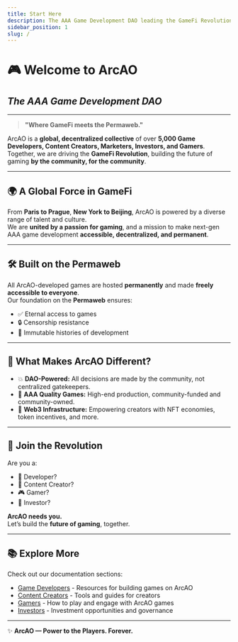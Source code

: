 ```yaml
---
title: Start Here
description: The AAA Game Development DAO leading the GameFi Revolution.
sidebar_position: 1
slug: /
---
```


# 🎮 Welcome to **ArcAO**  
## *The AAA Game Development DAO*

---

> **"Where GameFi meets the Permaweb."**

ArcAO is a **global, decentralized collective** of over **5,000 Game Developers, Content Creators, Marketers, Investors, and Gamers**.  
Together, we are driving the **GameFi Revolution**, building the future of gaming **by the community, for the community**.

---

## 🌍 A Global Force in GameFi  
From **Paris to Prague**, **New York to Beijing**, ArcAO is powered by a diverse range of talent and culture.  
We are **united by a passion for gaming**, and a mission to make next-gen AAA game development **accessible, decentralized, and permanent**.

---

## 🛠️ Built on the **Permaweb**  
All ArcAO-developed games are hosted **permanently** and made **freely accessible to everyone**.  
Our foundation on the **Permaweb** ensures:

- ✅ Eternal access to games
- 🔒 Censorship resistance
- 🔄 Immutable histories of development

---

## 🎯 What Makes ArcAO Different?

- 💥 **DAO-Powered:** All decisions are made by the community, not centralized gatekeepers.
- 🚀 **AAA Quality Games:** High-end production, community-funded and community-owned.
- 💎 **Web3 Infrastructure:** Empowering creators with NFT economies, token incentives, and more.

---

## 🔗 Join the Revolution

Are you a:

- 🎨 Developer?  
- 📢 Content Creator?  
- 🎮 Gamer?  
- 💼 Investor?  

**ArcAO needs you.**  
Let’s build the **future of gaming**, together.

---

## 📚 Explore More

Check out our documentation sections:

- [Game Developers](./game-developers/overview.md) - Resources for building games on ArcAO
- [Content Creators](./content-creators/overview.md) - Tools and guides for creators
- [Gamers](./gamers/overview.md) - How to play and engage with ArcAO games
- [Investors](./investors/overview.md) - Investment opportunities and governance

---

✨ **ArcAO — Power to the Players. Forever.**
